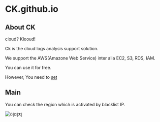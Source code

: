 # CK.github.io


## About CK
cloud? Klooud!

Ck is the cloud logs analysis support solution.

We support the AWS(Amazone Web Service) inter alia EC2, S3, RDS, IAM.

You can use it for free. 

However, You need to [set](https://github.com/jgunha/CloudKloud "Cloud?Kloud!")  


## Main

You can check the region which is activated by blacklist IP.

![이미지](https://github.com/yelynew/CK/blob/main/%EC%84%B8%EA%B3%84%EB%A6%AC%EC%A0%84.png "세계지도 리전확인")




